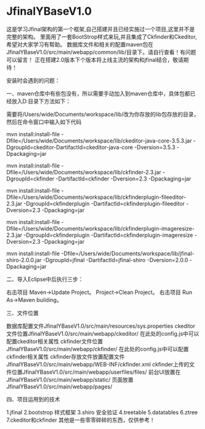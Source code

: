  # JfinalYBaseV1.0
 
 这是学习Jfinal架构的第一个框架,自己搭建并且已经实施过一个项目,这里并不是完整的架构。
 里面用了一套BootStrop样式来玩,并且集成了Ckfinder和Ckeditor,希望对大家学习有帮助。
 数据库文件和相关的配置maven包在JfinalYBaseV1.0/src/main/webapp/common/lib/目录下。请自行查看！有问题可以留言！
 正在搭建2.0版本下个版本将上线主流的架构和jfinal结合，敬请期待！
 
 
 安装时会遇到的问题：
 
 一、maven仓库中有些包没有，所以需要手动加入到maven仓库中，具体包都已经放入D:目录下方法如下：
 
 需要将/Users/wide/Documents/workspace/lib/改为你存放的lib包存放的目录，然后在命令窗口中输入如下代码
 
 mvn install:install-file -Dfile=/Users/wide/Documents/workspace/lib/ckeditor-java-core-3.5.3.jar 
 -DgroupId=ckeditor-DartifactId=ckeditor-java-core -Dversion=3.5.3 -Dpackaging=jar

 mvn install:install-file -Dfile=/Users/wide/Documents/workspace/lib/ckfinder-2.3.jar 
 -DgroupId=ckfinder -DartifactId=ckfinder -Dversion=2.3 -Dpackaging=jar

 mvn install:install-file -Dfile=/Users/wide/Documents/workspace/lib/ckfinderplugin-fileeditor-2.3.jar 
 -DgroupId=ckfinderplugin -DartifactId=ckfinderplugin-fileeditor -Dversion=2.3 -Dpackaging=jar

 mvn install:install-file -Dfile=/Users/wide/Documents/workspace/lib/ckfinderplugin-imageresize-2.3.jar 
 -DgroupId=ckfinderplugin -DartifactId=ckfinderplugin-imageresize -Dversion=2.3 -Dpackaging=jar

 mvn install:install-file -Dfile=/Users/wide/Documents/workspace/lib/jfinal-shiro-2.0.0.jar -DgroupId=jfinal 
 -DartifactId=jfinal-shiro -Dversion=2.0.0 -Dpackaging=jar
 
 二、导入Eclipse中后执行三步：
 
 右击项目 Maven->Update Project。
 Project->Clean Project。
 右击项目 Run As->Maven building。
 
 三、文件位置

 数据库配置文件JfinalYBaseV1.0/src/main/resources/sys.properties
 ckeditor文件位置JfinalYBaseV1.0/src/main/webapp/ckeditor/ 在此处的config.js中可以配置ckeditor相关属性
 ckfinder文件位置JfinalYBaseV1.0/src/main/webapp/ckfinder/ 在此处的config.js中可以配置ckfinder相关属性
 ckfinder存放文件放置配置文件 JfinalYBaseV1.0/src/main/webapp/WEB-INF/ckfinder.xml
 ckfinder上传的文件位置JfinalYBaseV1.0/src/main/webapp/userfiles/files/
 前台UI放置在JfinalYBaseV1.0/src/main/webapp/static/
 页面放置 JfinalYBaseV1.0/src/main/webapp/pages/

 四、项目运用到的技术
 
 1.jfinal
 2.bootstrop 样式框架
 3.shiro 安全验证
 4.treetable 
 5.datatables
 6.ztree
 7.ckeditor和ckfinder
 其他是一些零零碎碎的东西，仅供参考！
